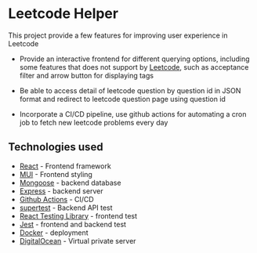 # Leetcode Helper

This project provide a few features for improving user experience in Leetcode

- Provide an interactive frontend for different querying options, including some features that does not support by [Leetcode](https://leetcode.com/), such as acceptance filter and arrow button for displaying tags

- Be able to access detail of leetcode question by question id in JSON format and redirect to leetcode question page using question id

- Incorporate a CI/CD pipeline, use github actions for automating a cron job to fetch new leetcode problems every day

## Technologies used

* [React](https://zh-hant.reactjs.org/) - Frontend framework
* [MUI](https://mui.com/) - Frontend styling
* [Mongoose](https://mongoosejs.com/) - backend database
* [Express](https://expressjs.com/) - backend server
* [Github Actions](https://github.com/features/actions) - CI/CD
* [supertest](https://github.com/visionmedia/supertest) - Backend API test
* [React Testing Library](https://testing-library.com/docs/react-testing-library/intro/) - frontend test
* [Jest](https://jestjs.io/) - frontend and backend test
* [Docker](https://www.docker.com/) - deployment
* [DigitalOcean](https://www.digitalocean.com//) - Virtual private server
